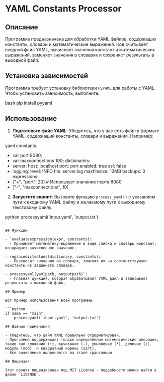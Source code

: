 # YAML Constants Processor

## Описание

Программа предназначена для обработки YAML файлов, содержащих константы, словари и математические выражения. Код считывает входной файл YAML, вычисляет значения констант и математических выражений, заменяет значения в словарях и сохраняет результаты в выходной файл.

## Установка зависимостей

Программа требует установку библиотеки `PyYAML` для работы с YAML. Чтобы установить зависимость, выполните:

bash
pip install pyyaml

## Использование

1. **Подготовьте файл YAML**: Убедитесь, что у вас есть файл в формате YAML, содержащий константы, словари и выражения. Например:

yaml
constants:
  - var port 8080;
  - var maxconnections 100;
dictionaries:
  - server:
      host: localhost
      port: port
      enabled: true
      ssl: false
  - logging:
      level: INFO
      file: server.log
      maxfilesize: 10MB
      backups: 3
expressions:
  - ["+", "port", 20]  # Использует значение порта 8080
  - ["-", "maxconnections", 10]

2. **Запустите скрипт**: Вызовите функцию `process_yaml()` с указанием пути к входному YAML файлу и желаемому пути к выходному текстовому файлу.

python
processyaml('input.yaml', 'output.txt')
```

## Функции

- `evaluateexpression(expr, constants): 
  - Принимает математику-выражение в виде списка и словарь констант, возвращает вычисленное значение.

- replacedictvalues(dictionary, constants): 
  - Переносит значения из словаря, заменяя их на соответствующие константы из заданного словаря.

- processyaml(yamlpath, outputpath)`: 
  - Главная функция, которая обрабатывает YAML файл и записывает результаты в выходной файл.

## Пример

Вот пример использования всей программы:

```python
if name == "main":
    processyaml('input.yaml', 'output.txt')

## Важные примечания

- Убедитесь, что файл YAML правильно отформатирован.
- Программа поддерживает только определённые математические операции, такие как сложение (+), вычитание (-), умножение (*), деление (/), модуль (mod), и квадратный корень (sqrt).
- Все вычисления выполняются на этапе трансляции.

## Лицензия

Этот проект лицензирован под MIT License - подробности можно найти в файле `LICENSE`.
